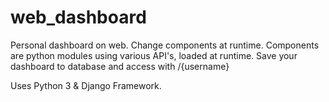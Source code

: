 # web_dashboard
Personal dashboard on web. Change components at runtime.
Components are python modules using various API's, loaded at runtime.
Save your dashboard to database and access with /{username}

Uses Python 3 & Django Framework.
